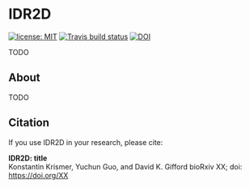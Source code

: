 # IDR2D

[![license: MIT](https://img.shields.io/badge/license-MIT-blue.svg)](https://opensource.org/licenses/MIT) [![Travis build status](https://travis-ci.org/kkrismer/idr2d.svg?branch=master)](https://travis-ci.org/kkrismer/idr2d) [![DOI](https://img.shields.io/badge/DOI-XX-blue.svg)](https://doi.org/XX)

TODO

## About

TODO

## Citation

If you use IDR2D in your research, please cite:

**IDR2D: title**  
Konstantin Krismer, Yuchun Guo, and David K. Gifford
bioRxiv XX; doi: https://doi.org/XX
